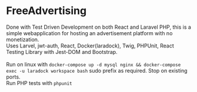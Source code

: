 # FreeAdvertising

Done with Test Driven Development on both React and Laravel PHP, this is a simple webapplication for hosting an advertisement platform with no monetization.<br/>
Uses Larvel, jwt-auth, React, Docker(laradock), Twig, PHPUnit, React Testing Library with Jest-DOM and Bootstrap.
<br/><br/>
Run on linux with 
```docker-compose up -d mysql nginx && docker-compose exec -u laradock workspace bash``` sudo prefix as required. Stop on existing ports.<br/>
Run PHP tests with ```phpunit```<br/>
